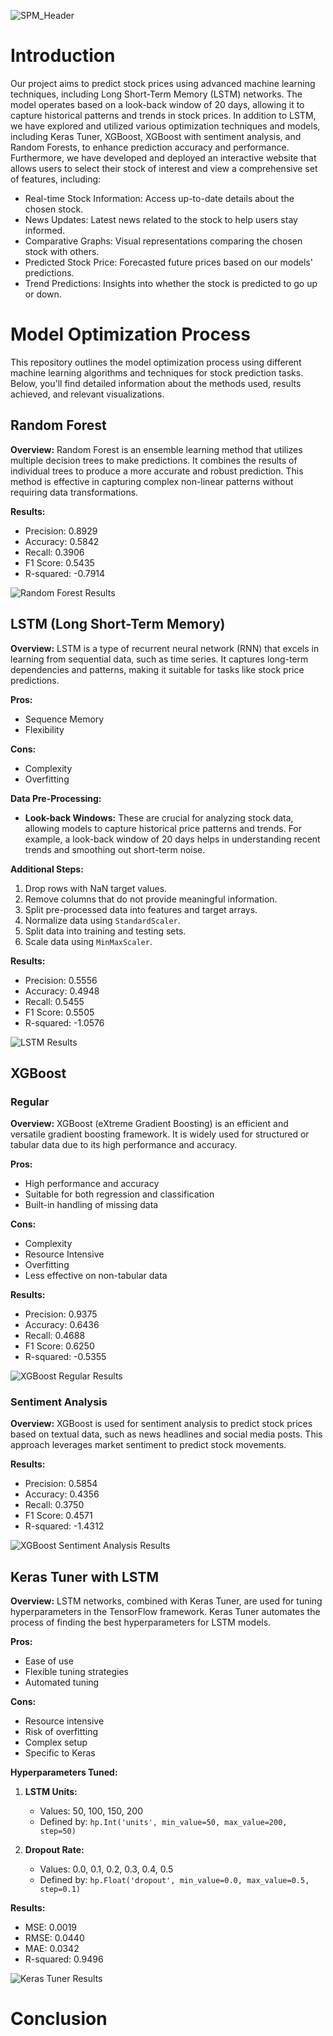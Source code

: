 ![SPM_Header](https://github.com/user-attachments/assets/18e45651-f779-4e6c-a088-8f94f28e08be)
# Introduction
Our project aims to predict stock prices using advanced machine learning techniques, including Long Short-Term Memory (LSTM) networks. The model operates based on a look-back window of 20 days, allowing it to capture historical patterns and trends in stock prices. In addition to LSTM, we have explored and utilized various optimization techniques and models, including Keras Tuner, XGBoost, XGBoost with sentiment analysis, and Random Forests, to enhance prediction accuracy and performance.
Furthermore, we have developed and deployed an interactive website that allows users to select their stock of interest and view a comprehensive set of features, including:
- Real-time Stock Information: Access up-to-date details about the chosen stock.
- News Updates: Latest news related to the stock to help users stay informed.
- Comparative Graphs: Visual representations comparing the chosen stock with others.
- Predicted Stock Price: Forecasted future prices based on our models' predictions.
- Trend Predictions: Insights into whether the stock is predicted to go up or down.

# Model Optimization Process

This repository outlines the model optimization process using different machine learning algorithms and techniques for stock prediction tasks. Below, you'll find detailed information about the methods used, results achieved, and relevant visualizations.

## Random Forest

**Overview:**
Random Forest is an ensemble learning method that utilizes multiple decision trees to make predictions. It combines the results of individual trees to produce a more accurate and robust prediction. This method is effective in capturing complex non-linear patterns without requiring data transformations.

**Results:**
- Precision: 0.8929
- Accuracy: 0.5842
- Recall: 0.3906
- F1 Score: 0.5435
- R-squared: -0.7914

![Random Forest Results](https://github.com/user-attachments/assets/0c1df4a0-828e-4e3f-a673-750391ebc2b5)

## LSTM (Long Short-Term Memory)

**Overview:**
LSTM is a type of recurrent neural network (RNN) that excels in learning from sequential data, such as time series. It captures long-term dependencies and patterns, making it suitable for tasks like stock price predictions.

**Pros:**
- Sequence Memory
- Flexibility

**Cons:**
- Complexity
- Overfitting

**Data Pre-Processing:**
- **Look-back Windows:** These are crucial for analyzing stock data, allowing models to capture historical price patterns and trends. For example, a look-back window of 20 days helps in understanding recent trends and smoothing out short-term noise.

**Additional Steps:**
1. Drop rows with NaN target values.
2. Remove columns that do not provide meaningful information.
3. Split pre-processed data into features and target arrays.
4. Normalize data using `StandardScaler`.
5. Split data into training and testing sets.
6. Scale data using `MinMaxScaler`.

**Results:**
- Precision: 0.5556
- Accuracy: 0.4948
- Recall: 0.5455
- F1 Score: 0.5505
- R-squared: -1.0576

![LSTM Results](https://github.com/user-attachments/assets/9eefcd5c-c7ac-48eb-af92-75b23a253f91)

## XGBoost

### Regular

**Overview:**
XGBoost (eXtreme Gradient Boosting) is an efficient and versatile gradient boosting framework. It is widely used for structured or tabular data due to its high performance and accuracy.

**Pros:**
- High performance and accuracy
- Suitable for both regression and classification
- Built-in handling of missing data

**Cons:**
- Complexity
- Resource Intensive
- Overfitting
- Less effective on non-tabular data

**Results:**
- Precision: 0.9375
- Accuracy: 0.6436
- Recall: 0.4688
- F1 Score: 0.6250
- R-squared: -0.5355

![XGBoost Regular Results](https://github.com/user-attachments/assets/d4a3c804-982a-4f4f-b75f-a00f66b1e696)

### Sentiment Analysis

**Overview:**
XGBoost is used for sentiment analysis to predict stock prices based on textual data, such as news headlines and social media posts. This approach leverages market sentiment to predict stock movements.

**Results:**
- Precision: 0.5854
- Accuracy: 0.4356
- Recall: 0.3750
- F1 Score: 0.4571
- R-squared: -1.4312

![XGBoost Sentiment Analysis Results](https://github.com/user-attachments/assets/661ecc29-8d6c-4c90-b936-821e374fbc04)

## Keras Tuner with LSTM

**Overview:**
LSTM networks, combined with Keras Tuner, are used for tuning hyperparameters in the TensorFlow framework. Keras Tuner automates the process of finding the best hyperparameters for LSTM models.

**Pros:**
- Ease of use
- Flexible tuning strategies
- Automated tuning

**Cons:**
- Resource intensive
- Risk of overfitting
- Complex setup
- Specific to Keras

**Hyperparameters Tuned:**
1. **LSTM Units:**
   - Values: 50, 100, 150, 200
   - Defined by: `hp.Int('units', min_value=50, max_value=200, step=50)`
   
2. **Dropout Rate:**
   - Values: 0.0, 0.1, 0.2, 0.3, 0.4, 0.5
   - Defined by: `hp.Float('dropout', min_value=0.0, max_value=0.5, step=0.1)`

**Results:**
- MSE: 0.0019
- RMSE: 0.0440
- MAE: 0.0342
- R-squared: 0.9496

![Keras Tuner Results](https://github.com/user-attachments/assets/2be7131e-1cfb-4fe3-bfbe-1a3311d6f382)

# Conclusion
